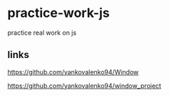 # practice-work-js

practice real work on js

## links

https://github.com/yankovalenko94/Window

https://github.com/yankovalenko94/window_project